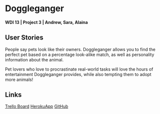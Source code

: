 <h1>Doggleganger</h1>
<h4>WDI 13 | Project 3 | Andrew, Sara, Alaina</h4>

<h2>User Stories</h2>
<p>People say pets look like their owners. Doggleganger allows you to find the perfect pet based on a percentage look-alike match, as well as personality information about the animal.</p>
<p>Pet lovers who love to procrastinate real-world tasks will love the hours of entertainment Doggleganger provides, while also tempting them to adopt more animals!</p>

<h2>Links</h2>
<a href="https://trello.com/b/VTSyaYEI/doggleganger">Trello Board</a>
<a href="#">HerokuApp</a>
<a href="https://github.com/alainabuzas/project-3">GitHub</a>
